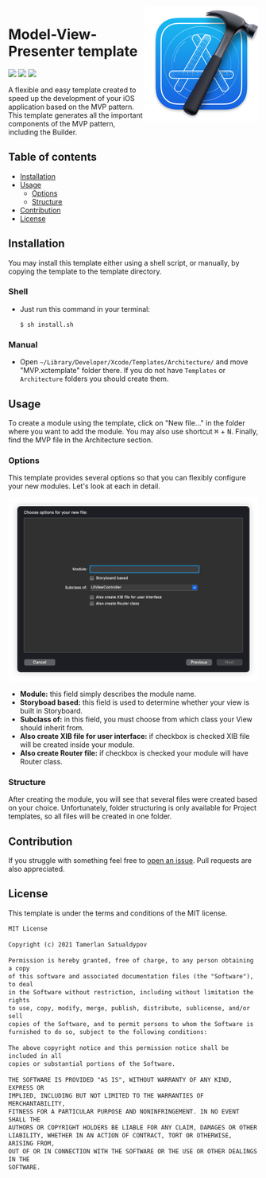 <img align="right" src="https://github.com/onl1ner/onl1ner/blob/master/Resources/ios-mvp-template/Xcode.png?raw=true" width="230"/>

<p><h1 align="left">Model-View-Presenter template</h1></p>

![](https://img.shields.io/badge/platform-iOS-lightgrey)
![](https://img.shields.io/github/license/onl1ner/ios-mvp-template)
![](https://img.shields.io/badge/Swift-5-orange?logo=Swift&logoColor=white)

A flexible and easy template created to speed up the development of your iOS application based on the MVP pattern. This template generates all the important components of the MVP pattern, including the Builder. 

## Table of contents

* [Installation](#installation)
* [Usage](#usage)
    * [Options](#options)
    * [Structure](#structure)
* [Contribution](#contribution)
* [License](#license)

## Installation

You may install this template either using a shell script, or manually, by copying the template to the template directory.

### Shell

- Just run this command in your terminal:

    ```shell
    $ sh install.sh
    ```
    
### Manual

- Open ```~/Library/Developer/Xcode/Templates/Architecture/``` and move "MVP.xctemplate" folder there. If you do not have ```Templates``` or ```Architecture``` folders you should create them.

## Usage

To create a module using the template, click on "New file..." in the folder where you want to add the module. You may also use shortcut <kbd>⌘</kbd> + <kbd>N</kbd>. Finally, find the MVP file in the Architecture section.

### Options

This template provides several options so that you can flexibly configure your new modules. Let's look at each in detail.

<p align="center">
  <img src="https://github.com/onl1ner/onl1ner/blob/master/Resources/ios-mvp-template/Options.png?raw=true"/>
</p>

- **Module:** this field simply describes the module name.
- **Storyboad based:** this field is used to determine whether your view is built in Storyboard.
- **Subclass of:** in this field, you must choose from which class your View should inherit from.
- **Also create XIB file for user interface:** if checkbox is checked XIB file will be created inside your module.
- **Also create Router file:** if checkbox is checked your module will have Router class.

### Structure

After creating the module, you will see that several files were created based on your choice. Unfortunately, folder structuring is only available for Project templates, so all files will be created in one folder.

## Contribution

If you struggle with something feel free to [open an issue](https://github.com/onl1ner/ios-mvp-template/issues/new). Pull requests are also appreciated.

## License
This template is under the terms and conditions of the MIT license.

```
MIT License

Copyright (c) 2021 Tamerlan Satualdypov

Permission is hereby granted, free of charge, to any person obtaining a copy
of this software and associated documentation files (the "Software"), to deal
in the Software without restriction, including without limitation the rights
to use, copy, modify, merge, publish, distribute, sublicense, and/or sell
copies of the Software, and to permit persons to whom the Software is
furnished to do so, subject to the following conditions:

The above copyright notice and this permission notice shall be included in all
copies or substantial portions of the Software.

THE SOFTWARE IS PROVIDED "AS IS", WITHOUT WARRANTY OF ANY KIND, EXPRESS OR
IMPLIED, INCLUDING BUT NOT LIMITED TO THE WARRANTIES OF MERCHANTABILITY,
FITNESS FOR A PARTICULAR PURPOSE AND NONINFRINGEMENT. IN NO EVENT SHALL THE
AUTHORS OR COPYRIGHT HOLDERS BE LIABLE FOR ANY CLAIM, DAMAGES OR OTHER
LIABILITY, WHETHER IN AN ACTION OF CONTRACT, TORT OR OTHERWISE, ARISING FROM,
OUT OF OR IN CONNECTION WITH THE SOFTWARE OR THE USE OR OTHER DEALINGS IN THE
SOFTWARE.
```

